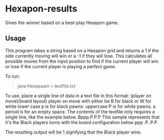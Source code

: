 # Hexapon-results
Gives the winner based on a best-play Hexapon game.

## Usage
This program takes a string based on a Hexapon grid and returns a 1 if the side
currently moving will win or a -1 if they will lose. This calculates all possible moves
from the input position to find if the current player will win or lose if the current
player is playing a perfect game.

To run:
>java Hexapawn < textfile.txt

To use, place a single line of data in a text file in this format:
  (player on move)(board layout)
player on move with either be B for black or W for white
lower case p is for black pawns.
uppercase P is for white pawns.
a period is for an empty space.
The contents of the textfile only requires a single line, like the example below.
Bppp.P.P.P
This sample represents that it's the Black players turns with the board configuration below
  ppp
  .P.
  P.P

The resulting output will be 1 signifying that the Black player wins.
